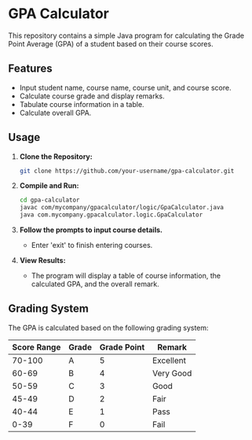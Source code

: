 # GPA Calculator

This repository contains a simple Java program for calculating the Grade Point Average (GPA) of a student based on their course scores.

## Features

- Input student name, course name, course unit, and course score.
- Calculate course grade and display remarks.
- Tabulate course information in a table.
- Calculate overall GPA.

## Usage

1. **Clone the Repository:**
    ```bash
    git clone https://github.com/your-username/gpa-calculator.git
    ```

2. **Compile and Run:**
    ```bash
    cd gpa-calculator
    javac com/mycompany/gpacalculator/logic/GpaCalculator.java
    java com.mycompany.gpacalculator.logic.GpaCalculator
    ```

3. **Follow the prompts to input course details.**
   - Enter 'exit' to finish entering courses.

4. **View Results:**
   - The program will display a table of course information, the calculated GPA, and the overall remark.

## Grading System

The GPA is calculated based on the following grading system:


| Score Range | Grade | Grade Point | Remark               |
|-------------|-------|-------------|----------------------|
| 70-100      | A     | 5           | Excellent            |
| 60-69       | B     | 4           | Very Good            |
| 50-59       | C     | 3           | Good                 |
| 45-49       | D     | 2           | Fair                 |
| 40-44       | E     | 1           | Pass                 |
| 0-39        | F     | 0           | Fail                 |

